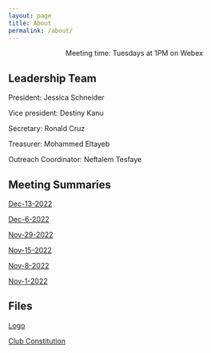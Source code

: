 ```yaml
---
layout: page
title: About
permalink: /about/
---
```


<p align="center"> Meeting time: Tuesdays at 1PM on Webex </p>

## Leadership Team

President: Jessica Schneider

<!-- - jessica.schneider@bhcc.edu -->

Vice president: Destiny Kanu

<!-- - destiny.kanu@bhcc.edu -->

Secretary: Ronald Cruz

<!-- - ronald.cruzventura@bhcc.edu -->

Treasurer: Mohammed Eltayeb

<!-- - m.eltayeb@bhcc.edu -->

Outreach Coordinator: Neftalem Tesfaye

<!-- - Neftalem.tesfaye@bhcc.edu -->

## Meeting Summaries

[Dec-13-2022](https://bhccstem.github.io/files/STEM_Meeting_Notes_12_13_22.pdf)

[Dec-6-2022](https://bhccstem.github.io/files/STEM_Meeting_Notes_12_6_22.pdf)

[Nov-29-2022](https://bhccstem.github.io/files/STEM_Meeting_Notes_11_29_22.pdf)

[Nov-15-2022](https://bhccstem.github.io/files/STEM_Meeting_Notes_11_15_22.pdf)

[Nov-8-2022](https://bhccstem.github.io/files/STEM_Meeting_Notes_11_8_22.pdf)

[Nov-1-2022](https://bhccstem.github.io/files/STEM_Meeting_Notes_11_1_22.pdf)

## Files

[Logo](https://bhccstem.github.io/images/logo.png)

[Club Constitution](https://bhccstem.github.io/files/STEM_Club_Constitution.pdf)

